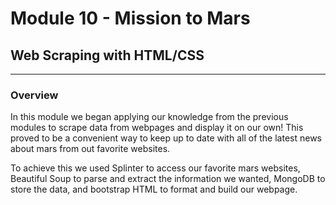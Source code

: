 # Module 10 - Mission to Mars
## Web Scraping with HTML/CSS
---
### Overview
In this module we began applying our knowledge from the previous modules to scrape data from webpages and display it on our own!  This proved to be a convenient way to keep up to date with all of the latest news about mars from out favorite websites.  

To achieve this we used Splinter to access our favorite mars websites, Beautiful Soup to parse and extract the information we wanted, MongoDB to store the data, and bootstrap HTML to format and build our webpage.
